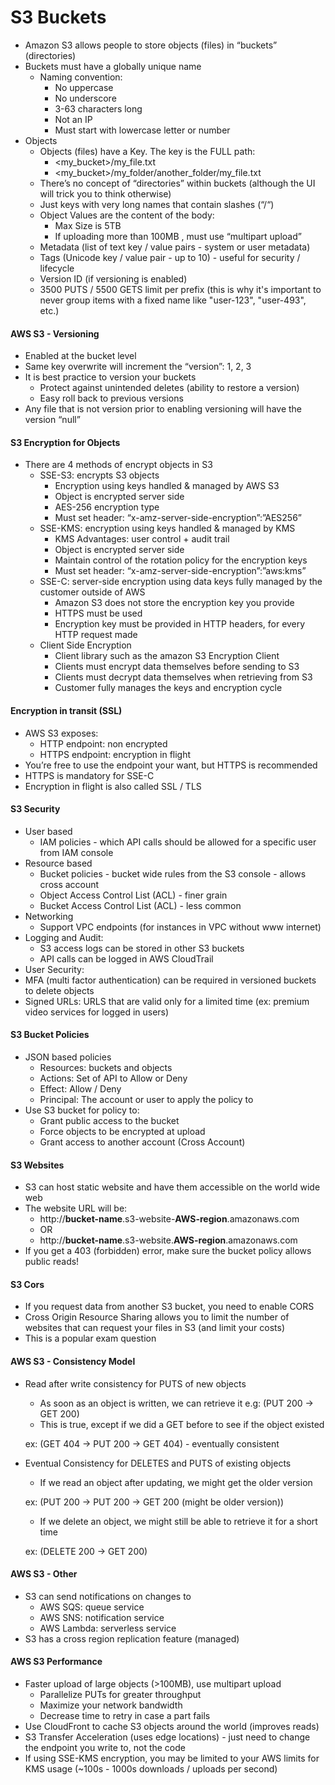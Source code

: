 # S3 Buckets

* Amazon S3 allows people to store objects (files) in “buckets” (directories)
* Buckets must have a globally unique name
  * Naming convention:
    * No uppercase
    * No underscore
    * 3-63 characters long
    * Not an IP
    * Must start with lowercase letter or number
* Objects
  * Objects (files) have a Key. The key is the FULL path:
    * <my_bucket>/my_file.txt
    * <my_bucket>/my_folder/another_folder/my_file.txt
  * There’s no concept of “directories” within buckets (although the UI will trick you to think otherwise)
  * Just keys with very long names that contain slashes (“/“)
  * Object Values are the content of the body:
    * Max Size is 5TB
    * If uploading more than 100MB , must use “multipart upload”
  * Metadata (list of text key / value pairs - system or user metadata)
  * Tags (Unicode key / value pair - up to 10) - useful for security / lifecycle
  * Version ID (if versioning is enabled)
  * 3500 PUTS / 5500 GETS limit per prefix (this is why it's important to never group items with a fixed name like "user-123", "user-493", etc.)

#### AWS S3 - Versioning

* Enabled at the bucket level
* Same key overwrite will increment the “version”: 1, 2, 3
* It is best practice to version your buckets
  * Protect against unintended deletes (ability to restore a version)
  * Easy roll back to previous versions
* Any file that is not version prior to enabling versioning will have the version “null”

#### S3 Encryption for Objects

* There are 4 methods of encrypt objects in S3
  * SSE-S3: encrypts S3 objects
    * Encryption using keys handled & managed by AWS S3
    * Object is encrypted server side
    * AES-256 encryption type
    * Must set header: “x-amz-server-side-encryption”:”AES256”
  * SSE-KMS: encryption using keys handled & managed by KMS
    * KMS Advantages: user control + audit trail
    * Object is encrypted server side
    * Maintain control of the rotation policy for the encryption keys
    * Must set header: “x-amz-server-side-encryption”:”aws:kms”
  * SSE-C: server-side encryption using data keys fully managed by the customer outside of AWS
    * Amazon S3 does not store the encryption key you provide
    * HTTPS must be used
    * Encryption key must be provided in HTTP headers, for every HTTP request made
  * Client Side Encryption
    * Client library such as the amazon S3 Encryption Client
    * Clients must encrypt data themselves before sending to S3
    * Clients must decrypt data themselves when retrieving from S3
    * Customer fully manages the keys and encryption cycle

#### Encryption in transit (SSL)

* AWS S3 exposes:
  * HTTP endpoint: non encrypted
  * HTTPS endpoint: encryption in flight
* You’re free to use the endpoint your want, but HTTPS is recommended
* HTTPS is mandatory for SSE-C
* Encryption in flight is also called SSL / TLS

#### S3 Security

* User based
  * IAM policies - which API calls should be allowed for a specific user from IAM console
* Resource based
  * Bucket policies - bucket wide rules from the S3 console - allows cross account
  * Object Access Control List (ACL) - finer grain
  * Bucket Access Control List (ACL) - less common
* Networking
  * Support VPC endpoints (for instances in VPC without www internet)
* Logging and Audit:
  * S3 access logs can be stored in other S3 buckets
  * API calls can be logged in AWS CloudTrail
* User Security:
* MFA (multi factor authentication) can be required in versioned buckets to delete objects
* Signed URLs: URLS that are valid only for a limited time (ex: premium video services for logged in users)

#### S3 Bucket Policies

* JSON based policies
  * Resources: buckets and objects
  * Actions: Set of API to Allow or Deny
  * Effect: Allow / Deny
  * Principal: The account or user to apply the policy to
* Use S3 bucket for policy to:
  * Grant public access to the bucket
  * Force objects to be encrypted at upload
  * Grant access to another account (Cross Account)

#### S3 Websites

* S3 can host static website and have them accessible on the world wide web
* The website URL will be:
  * http://**bucket-name**.s3-website-**AWS-region**.amazonaws.com
  * OR
  * http://**bucket-name**.s3-website.**AWS-region**.amazonaws.com
* If you get a 403 (forbidden) error, make sure the bucket policy allows public reads!

#### S3 Cors

* If you request data from another S3 bucket, you need to enable CORS
* Cross Origin Resource Sharing allows you to limit the number of websites that can request your files in S3 (and limit your costs)
* This is a popular exam question

#### AWS S3 - Consistency Model

* Read after write consistency for PUTS of new objects

  * As soon as an object is written, we can retrieve it e.g: (PUT 200 -> GET 200)
  * This is true, except if we did a GET before to see if the object existed

  ex: (GET 404 -> PUT 200 -> GET 404) - eventually consistent
* Eventual Consistency for DELETES and PUTS of existing objects

  * If we read an object after updating, we might get the older version

  ex: (PUT 200 -> PUT 200 -> GET 200 (might be older version))

  * If we delete an object, we might still be able to retrieve it for a short time

  ex: (DELETE 200 -> GET 200)

#### AWS S3 - Other

* S3 can send notifications on changes to
  * AWS SQS: queue service
  * AWS SNS: notification service
  * AWS Lambda: serverless service
* S3 has a cross region replication feature (managed)

#### AWS S3 Performance

* Faster upload of large objects (>100MB), use multipart upload
  * Parallelize PUTs for greater throughput
  * Maximize your network bandwidth
  * Decrease time to retry in case a part fails
* Use CloudFront to cache S3 objects around the world (improves reads)
* S3 Transfer Acceleration (uses edge locations) - just need to change the endpoint you write to, not the code
* If using SSE-KMS encryption, you may be limited to your AWS limits for KMS usage (~100s - 1000s downloads / uploads per second)
